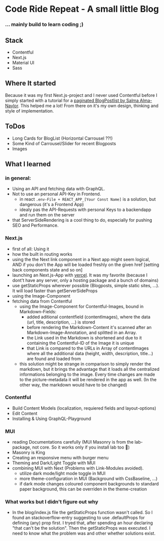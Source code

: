 # Code Ride Repeat - A small little Blog
### ... mainly build to learn coding ;) 

## Stack
- Contentful
- Next.js
- Material UI
- Sass

## Where It started
Because it was my first Next.js-project and I never used Contentful before I simply started with a tutorial for a [paginated BlogPostlist by Salma Alma-Naylor](https://www.contentful.com/blog/2021/04/23/paginating-contentful-blogposts-with-nextjs-graphql-api/). This helped me a lot!
From there on it's my own design, thinking and style of implementation. 

## ToDos
- Long Cards for BlogList (Horizontal Carrousel ??!)
- Some Kind of Carrousel/Slider for recent Blogposts
- Images 

## What I learned
### in general:
- Using an API and fetching data with GraphQL.
- Not to use an personal API-Key in Frontend.
    - in react `.env-File + REACT_APP_[Your Const Name]` is a solution, but dangerous (it's a Frontend App)
    - idealy pas the API-Requests with personal Keys to a backendapp and run them on the server
- that ServerSideRendering is a cool thing to do, especially for pushing SEO and Performance.

### Next.js
- first of all: Using it
- how the built in routing works
- using the the Next link component in a Next app might seem logical, AND if you don't the App will be loaded freshly on the given href [setting back components state and so on]
- launching an Next.js-App with [vercel](https://vercel.com). It was my favorite (because I dont't have any server, only a hosting package and a bunch of domains)
- use getStaticProps wherever possible (Blogposts, simple static sites, ...). It will load faster than getServerSideProps
- using the Image-Component
- fetching data from Contentful
    - using the Image-Component for Contentful-Images, bound in Markdown-Fields:
        - added aditional contentfield (contentImages), where the data (url, title, description, ...) is stored
        - before rendering the Markdown-Content it's scanned after an Markdown-Image-Annotation, and splitted in an Array. 
        - the Link used in the Markdown is shortened and due to it containing the Contentful-ID of the Image it is unique  
        - that Link is compared to the URLs in Array of contentImages where all the additional data (height, width, description, title...) are found and loaded from
    - this solution might be strange in comparison to simply render the markdown, but it brings the advantage that it loads all the centralized informations belonging to the image. Every time changes are made to the picture-metadata it will be rendered in the app as well. (In the other way, the markdown would have to be changed)


### Contentful
- Build Content Models (localization, requiered fields and layout-options)
- Edit Content
- Installing & Using GraphQL-Playground


### MUI
- reading Documentations carefully (MUI Masonry is from the lab-package, not core. So it works only if you install lab too 🤣)
- Masonry is King
- Creating an responsive menu with burger menu
- Theming and Dark/Light Toggle with MUI 
- combining MUI with Next (Problems with Link-Modules avoided).
    - utilize dark mode/light mode toggle in MUI
    - more theme-configuration in MUI (Background with CssBaseline, ...) 
    - if dark mode changes coloured component backgrounds to standard paper background, this can be overriden in the theme-creation


### What works but I didn't figure out why
- In the blog/index.js file the getStaticProps function wasn't called. So I found an stackoverflow-entry suggesting to use .defaultProps for defining (any) prop first. I tryed that, after spending an hour declaring "that can't be the solution". Then the getStaticProps was executed. I need to know what the problem was and other whether solutions exist.

